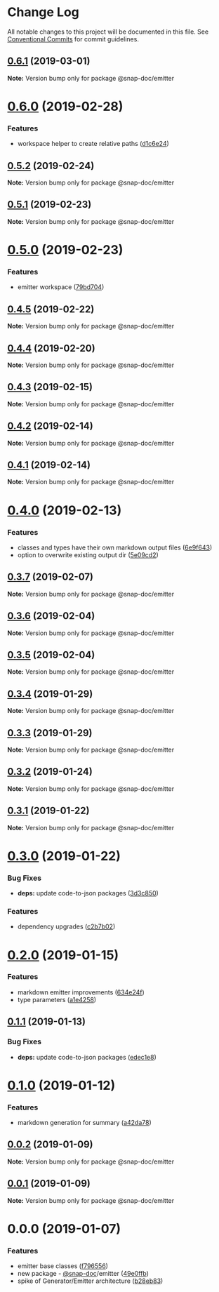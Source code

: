 # Change Log

All notable changes to this project will be documented in this file.
See [Conventional Commits](https://conventionalcommits.org) for commit guidelines.

## [0.6.1](https://github.com/snap-doc/snap-doc/compare/@snap-doc/emitter@0.6.0...@snap-doc/emitter@0.6.1) (2019-03-01)

**Note:** Version bump only for package @snap-doc/emitter





# [0.6.0](https://github.com/snap-doc/snap-doc/compare/@snap-doc/emitter@0.5.2...@snap-doc/emitter@0.6.0) (2019-02-28)


### Features

* workspace helper to create relative paths ([d1c6e24](https://github.com/snap-doc/snap-doc/commit/d1c6e24))





## [0.5.2](https://github.com/snap-doc/snap-doc/compare/@snap-doc/emitter@0.5.1...@snap-doc/emitter@0.5.2) (2019-02-24)

**Note:** Version bump only for package @snap-doc/emitter





## [0.5.1](https://github.com/snap-doc/snap-doc/compare/@snap-doc/emitter@0.5.0...@snap-doc/emitter@0.5.1) (2019-02-23)

**Note:** Version bump only for package @snap-doc/emitter





# [0.5.0](https://github.com/snap-doc/snap-doc/compare/@snap-doc/emitter@0.4.5...@snap-doc/emitter@0.5.0) (2019-02-23)


### Features

* emitter workspace ([79bd704](https://github.com/snap-doc/snap-doc/commit/79bd704))





## [0.4.5](https://github.com/snap-doc/snap-doc/compare/@snap-doc/emitter@0.4.4...@snap-doc/emitter@0.4.5) (2019-02-22)

**Note:** Version bump only for package @snap-doc/emitter





## [0.4.4](https://github.com/snap-doc/snap-doc/compare/@snap-doc/emitter@0.4.3...@snap-doc/emitter@0.4.4) (2019-02-20)

**Note:** Version bump only for package @snap-doc/emitter





## [0.4.3](https://github.com/snap-doc/snap-doc/compare/@snap-doc/emitter@0.4.2...@snap-doc/emitter@0.4.3) (2019-02-15)

**Note:** Version bump only for package @snap-doc/emitter





## [0.4.2](https://github.com/snap-doc/snap-doc/compare/@snap-doc/emitter@0.4.1...@snap-doc/emitter@0.4.2) (2019-02-14)

**Note:** Version bump only for package @snap-doc/emitter





## [0.4.1](https://github.com/snap-doc/snap-doc/compare/@snap-doc/emitter@0.4.0...@snap-doc/emitter@0.4.1) (2019-02-14)

**Note:** Version bump only for package @snap-doc/emitter





# [0.4.0](https://github.com/snap-doc/snap-doc/compare/@snap-doc/emitter@0.3.7...@snap-doc/emitter@0.4.0) (2019-02-13)


### Features

* classes and types have their own markdown output files ([6e9f643](https://github.com/snap-doc/snap-doc/commit/6e9f643))
* option to overwrite existing output dir ([5e09cd2](https://github.com/snap-doc/snap-doc/commit/5e09cd2))





## [0.3.7](https://github.com/snap-doc/snap-doc/compare/@snap-doc/emitter@0.3.6...@snap-doc/emitter@0.3.7) (2019-02-07)

**Note:** Version bump only for package @snap-doc/emitter





## [0.3.6](https://github.com/snap-doc/snap-doc/compare/@snap-doc/emitter@0.3.5...@snap-doc/emitter@0.3.6) (2019-02-04)

**Note:** Version bump only for package @snap-doc/emitter





## [0.3.5](https://github.com/snap-doc/snap-doc/compare/@snap-doc/emitter@0.3.4...@snap-doc/emitter@0.3.5) (2019-02-04)

**Note:** Version bump only for package @snap-doc/emitter





## [0.3.4](https://github.com/snap-doc/snap-doc/compare/@snap-doc/emitter@0.3.3...@snap-doc/emitter@0.3.4) (2019-01-29)

**Note:** Version bump only for package @snap-doc/emitter





## [0.3.3](https://github.com/snap-doc/snap-doc/compare/@snap-doc/emitter@0.3.2...@snap-doc/emitter@0.3.3) (2019-01-29)

**Note:** Version bump only for package @snap-doc/emitter





## [0.3.2](https://github.com/snap-doc/snap-doc/compare/@snap-doc/emitter@0.3.1...@snap-doc/emitter@0.3.2) (2019-01-24)

**Note:** Version bump only for package @snap-doc/emitter





## [0.3.1](https://github.com/snap-doc/snap-doc/compare/@snap-doc/emitter@0.3.0...@snap-doc/emitter@0.3.1) (2019-01-22)

**Note:** Version bump only for package @snap-doc/emitter





# [0.3.0](https://github.com/snap-doc/snap-doc/compare/@snap-doc/emitter@0.2.0...@snap-doc/emitter@0.3.0) (2019-01-22)


### Bug Fixes

* **deps:** update code-to-json packages ([3d3c850](https://github.com/snap-doc/snap-doc/commit/3d3c850))


### Features

* dependency upgrades ([c2b7b02](https://github.com/snap-doc/snap-doc/commit/c2b7b02))





# [0.2.0](https://github.com/snap-doc/snap-doc/compare/@snap-doc/emitter@0.1.1...@snap-doc/emitter@0.2.0) (2019-01-15)


### Features

* markdown emitter improvements ([634e24f](https://github.com/snap-doc/snap-doc/commit/634e24f))
* type parameters ([a1e4258](https://github.com/snap-doc/snap-doc/commit/a1e4258))





## [0.1.1](https://github.com/snap-doc/snap-doc/compare/@snap-doc/emitter@0.1.0...@snap-doc/emitter@0.1.1) (2019-01-13)


### Bug Fixes

* **deps:** update code-to-json packages ([edec1e8](https://github.com/snap-doc/snap-doc/commit/edec1e8))





# [0.1.0](https://github.com/snap-doc/snap-doc/compare/@snap-doc/emitter@0.0.2...@snap-doc/emitter@0.1.0) (2019-01-12)


### Features

* markdown generation for summary ([a42da78](https://github.com/snap-doc/snap-doc/commit/a42da78))





## [0.0.2](https://github.com/snap-doc/snap-doc/compare/@snap-doc/emitter@0.0.1...@snap-doc/emitter@0.0.2) (2019-01-09)

**Note:** Version bump only for package @snap-doc/emitter





## [0.0.1](https://github.com/snap-doc/snap-doc/compare/@snap-doc/emitter@0.0.0...@snap-doc/emitter@0.0.1) (2019-01-09)

**Note:** Version bump only for package @snap-doc/emitter





# 0.0.0 (2019-01-07)


### Features

* emitter base classes ([f796556](https://github.com/snap-doc/snap-doc/commit/f796556))
* new package - [@snap-doc](https://github.com/snap-doc)/emitter ([49e0ffb](https://github.com/snap-doc/snap-doc/commit/49e0ffb))
* spike of Generator/Emitter architecture ([b28eb83](https://github.com/snap-doc/snap-doc/commit/b28eb83))
